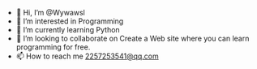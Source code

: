 - 👋 Hi, I’m @Wywawsl
- 👀 I’m interested in Programming 
- 🌱 I’m currently learning Python
- 💞️ I’m looking to collaborate on Create a Web site where you can learn programming for free. 
- 📫 How to reach me 2257253541@qq.com

<!---
Wywawsl/Wywawsl is a ✨ special ✨ repository because its `README.md` (this file) appears on your GitHub profile.
You can click the Preview link to take a look at your changes.
--->
